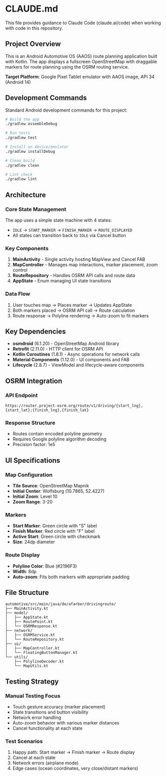 # CLAUDE.md

This file provides guidance to Claude Code (claude.ai/code) when working with code in this repository.

## Project Overview

This is an Android Automotive OS (AAOS) route planning application built with Kotlin. The app displays a fullscreen OpenStreetMap with draggable markers for route planning using the OSRM routing service.

**Target Platform**: Google Pixel Tablet emulator with AAOS image, API 34 (Android 14)

## Development Commands

Standard Android development commands for this project:

```bash
# Build the app
./gradlew assembleDebug

# Run tests
./gradlew test

# Install on device/emulator
./gradlew installDebug

# Clean build
./gradlew clean

# Lint check
./gradlew lint
```

## Architecture

### Core State Management
The app uses a simple state machine with 4 states:
- `IDLE` → `START_MARKER` → `FINISH_MARKER` → `ROUTE_DISPLAYED`
- All states can transition back to `IDLE` via Cancel button

### Key Components
1. **MainActivity** - Single activity hosting MapView and Cancel FAB
2. **MapController** - Manages map interactions, marker placement, zoom control
3. **RouteRepository** - Handles OSRM API calls and route data
4. **AppState** - Enum managing UI state transitions

### Data Flow
1. User touches map → Places marker → Updates AppState
2. Both markers placed → OSRM API call → Route calculation
3. Route response → Polyline rendering → Auto-zoom to fit markers

## Key Dependencies

- **osmdroid** (6.1.20) - OpenStreetMap Android library
- **Retrofit** (2.11.0) - HTTP client for OSRM API
- **Kotlin Coroutines** (1.8.1) - Async operations for network calls
- **Material Components** (1.12.0) - UI components and FAB
- **Lifecycle** (2.8.7) - ViewModel and lifecycle-aware components

## OSRM Integration

### API Endpoint
```
https://router.project-osrm.org/route/v1/driving/{start_lng},{start_lat};{finish_lng},{finish_lat}
```

### Response Structure
- Routes contain encoded polyline geometry
- Requires Google polyline algorithm decoding
- Precision factor: 1e5

## UI Specifications

### Map Configuration
- **Tile Source**: OpenStreetMap Mapnik
- **Initial Center**: Wolfsburg (10.7865, 52.4227)
- **Initial Zoom**: Level 10
- **Zoom Range**: 3-20

### Markers
- **Start Marker**: Green circle with "S" label
- **Finish Marker**: Red circle with "F" label  
- **Active Start**: Green circle with checkmark
- **Size**: 24dp diameter

### Route Display
- **Polyline Color**: Blue (#2196F3)
- **Width**: 8dp
- **Auto-zoom**: Fits both markers with appropriate padding

## File Structure

```
automotive/src/main/java/de/afarber/drivingroute/
├── MainActivity.kt
├── model/
│   ├── AppState.kt
│   ├── RoutePoint.kt
│   └── OSRMResponse.kt
├── network/
│   ├── OSRMService.kt
│   └── RouteRepository.kt
├── ui/
│   ├── MapController.kt
│   └── FloatingButtonManager.kt
└── utils/
    ├── PolylineDecoder.kt
    └── MapUtils.kt
```

## Testing Strategy

### Manual Testing Focus
- Touch gesture accuracy (marker placement)
- State transitions and button visibility
- Network error handling
- Auto-zoom behavior with various marker distances
- Cancel functionality at each state

### Test Scenarios
1. Happy path: Start marker → Finish marker → Route display
2. Cancel at each state
3. Network errors (airplane mode)
4. Edge cases (ocean coordinates, very close/distant markers)

